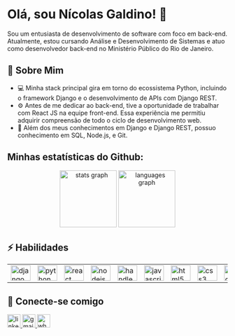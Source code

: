 # Olá, sou Nícolas Galdino! 👋

Sou um entusiasta de desenvolvimento de software com foco em back-end. Atualmente, estou cursando Análise e Desenvolvimento de Sistemas e atuo como desenvolvedor back-end no Ministério Público do Rio de Janeiro.

## 🚀 Sobre Mim

- 💻 Minha stack principal gira em torno do ecossistema Python, incluindo o framework Django e o desenvolvimento de APIs com Django REST.
- ⚙️ Antes de me dedicar ao back-end, tive a oportunidade de trabalhar com React JS na equipe front-end. Essa experiência me permitiu adquirir compreensão de todo o ciclo de desenvolvimento web.
- 👯 Além dos meus conhecimentos em Django e Django REST, possuo conhecimento em SQL, Node.js, e Git.

##

## Minhas estatísticas do Github:

<div align="center">
  <img src="https://github-readme-stats.vercel.app/api?hide_title=true&hide_rank=false&show_icons=true&include_all_commits=true&count_private=true&disable_animations=false&theme=monokai&locale=en&hide_border=true&username=nicolasgaldino" height="130" alt="stats graph"  />
  <img src="https://github-readme-stats.vercel.app/api/top-langs?locale=en&hide_title=true&layout=compact&card_width=320&langs_count=10&theme=monokai&hide_border=true&username=nicolasgaldino" height="130" alt="languages graph"  />
</div>

###

## ⚡ Habilidades

  <table>
    <tr>
      <td>
        <img src="https://cdn.jsdelivr.net/gh/devicons/devicon/icons/django/django-plain.svg" height="35" width="45" alt="django logo"  />
      </td>
      <td>
        <img src="https://cdn.jsdelivr.net/gh/devicons/devicon/icons/python/python-original.svg" height="35" width="45" alt="python logo"  />
      </td>
      <td>
         <img src="https://cdn.jsdelivr.net/gh/devicons/devicon/icons/react/react-original.svg" height="35" width="45" alt="react logo"  />
      </td>
      <td>
         <img src="https://cdn.jsdelivr.net/gh/devicons/devicon/icons/nodejs/nodejs-original.svg" height="35" width="45" alt="nodejs logo"  />
      </td>
      <td>
         <img src="https://cdn.jsdelivr.net/gh/devicons/devicon/icons/handlebars/handlebars-original.svg" height="35" width="45" alt="handlebars logo"  />
      </td>
      <td>
         <img src="https://cdn.jsdelivr.net/gh/devicons/devicon/icons/javascript/javascript-original.svg" height="35" width="45" alt="javascript logo"  />
      </td>
      <td>
         <img src="https://cdn.jsdelivr.net/gh/devicons/devicon/icons/html5/html5-original.svg" height="35" width="45" alt="html5 logo"  />
      </td>
      <td>
         <img src="https://cdn.jsdelivr.net/gh/devicons/devicon/icons/css3/css3-original.svg" height="35" width="45" alt="css3 logo"  />
      </td>
      <td>
         <img src="https://cdn.jsdelivr.net/gh/devicons/devicon/icons/bootstrap/bootstrap-original.svg"  height="35" width="45" alt="bootstrap logo"  />
      </td>
      <td>
         <img src="https://cdn.jsdelivr.net/gh/devicons/devicon/icons/git/git-original.svg" height="35" width="45" alt="git logo"  />
      </td>
    </tr>
  </table>

###

## 🤝 Conecte-se comigo

<div align="left">
  <a href="https://www.linkedin.com/in/nicolas-galdino-esmael/" target="_blank">
    <img src="https://img.shields.io/static/v1?message=LinkedIn&logo=linkedin&label=&color=0077B5&logoColor=white&labelColor=&style=flat" height="30" alt="linkedin logo"  />
  </a>
  <a href="mailto:nicolasesmael1998@gmail.com" target="_blank">
    <img src="https://img.shields.io/static/v1?message=Gmail&logo=gmail&label=&color=D14836&logoColor=white&labelColor=&style=flat" height="30" alt="gmail logo"  />
  </a>
  <a href="https://api.whatsapp.com/send?phone=5521974903005" target="_blank">
    <img src="https://img.shields.io/static/v1?message=Whatsapp&logo=whatsapp&label=&color=25D366&logoColor=white&labelColor=&style=flat" height="30" alt="whatsapp logo"  />
  </a>
</div>
